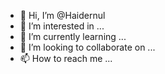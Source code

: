 - 👋 Hi, I’m @Haidernul
- 👀 I’m interested in ...
- 🌱 I’m currently learning ...
- 💞️ I’m looking to collaborate on ...
- 📫 How to reach me ...

<!---
Haidernul/Haidernul is a ✨ special ✨ repository because its `README.md` (this file) appears on your GitHub profile.
You can click the Preview link to take a look at your changes.
--->
